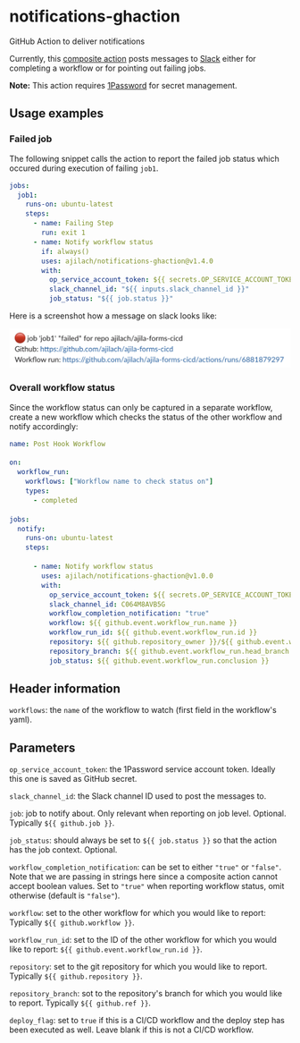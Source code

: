 # notifications-ghaction
GitHub Action to deliver notifications

Currently, this [composite action](https://docs.github.com/en/actions/creating-actions/creating-a-composite-action) posts messages to [Slack](https://slack.com) either for completing a workflow or for pointing out failing jobs.

**Note:** This action requires [1Password](https://1password.com/) for secret management.

## Usage examples

### Failed job

The following snippet calls the action to report the failed job status which occured during execution of failing `job1`.


```yaml
jobs:
  job1:
    runs-on: ubuntu-latest
    steps:
      - name: Failing Step
        run: exit 1
      - name: Notify workflow status
        if: always()
        uses: ajilach/notifications-ghaction@v1.4.0
        with:
          op_service_account_token: ${{ secrets.OP_SERVICE_ACCOUNT_TOKEN }}
          slack_channel_id: "${{ inputs.slack_channel_id }}"
          job_status: "${{ job.status }}"
```

Here is a screenshot how a message on slack looks like:

![slack screenshot with a red dot and information about the failed job](./images/job1_failed_message.png "Slack message reporting failed job 1")

### Overall workflow status

Since the workflow status can only be captured in a separate workflow, create a new workflow which checks the status of the other workflow and notify accordingly:

```yaml
name: Post Hook Workflow

on:
  workflow_run:
    workflows: ["Workflow name to check status on"]
    types:
      - completed

jobs:
  notify:
    runs-on: ubuntu-latest
    steps:

      - name: Notify workflow status
        uses: ajilach/notifications-ghaction@v1.0.0
        with:
          op_service_account_token: ${{ secrets.OP_SERVICE_ACCOUNT_TOKEN }}
          slack_channel_id: C064M8AVB5G
          workflow_completion_notification: "true"
          workflow: ${{ github.event.workflow_run.name }}
          workflow_run_id: ${{ github.event.workflow_run.id }}
          repository: ${{ github.repository_owner }}/${{ github.event.workflow_run.repository.name }}
          repository_branch: ${{ github.event.workflow_run.head_branch }}
          job_status: ${{ github.event.workflow_run.conclusion }}

```


## Header information

`workflows`: the `name` of the workflow to watch (first field in the workflow's yaml).

## Parameters

`op_service_account_token`: the 1Password service account token. Ideally this one is saved as GitHub secret.

`slack_channel_id`: the Slack channel ID used to post the messages to.

`job`: job to notify about. Only relevant when reporting on job level. Optional. Typically `${{ github.job }}`.

`job_status`: should always be set to `${{ job.status }}` so that the action has the job context. Optional.

`workflow_completion_notification`: can be set to either `"true"` or `"false"`. Note that we are passing in strings here since a composite action cannot accept boolean values. Set to `"true"` when reporting workflow status, omit otherwise (default is `"false"`).

`workflow`: set to the other workflow for which you would like to report: Typically `${{ github.workflow }}`.

`workflow_run_id`: set to the ID of the other workflow for which you would like to report: `${{ github.event.workflow_run.id }}`.

`repository`: set to the git repository for which you would like to report. Typically `${{ github.repository }}`.

`repository_branch`: sot to the repository's branch for which you would like to report. Typically `${{ github.ref }}`.

`deploy_flag`: set to `true` if this is a CI/CD workflow and the deploy step has been executed as well. Leave blank if this is not a CI/CD workflow.
